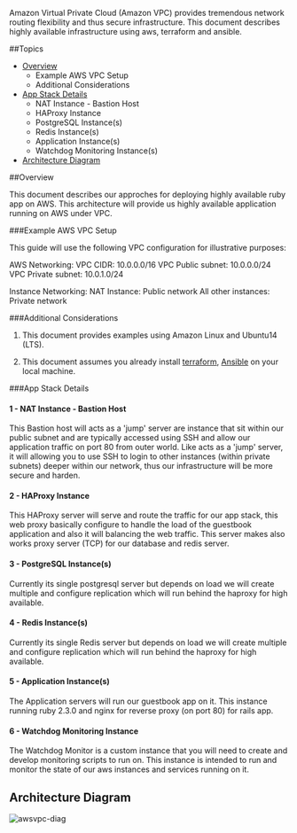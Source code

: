 Amazon Virtual Private Cloud (Amazon VPC) provides tremendous network routing flexibility and thus secure infrastructure. This document describes highly available infrastructure using aws, terraform and ansible.

##Topics

- [Overview](#overview)
    * Example AWS VPC Setup
    * Additional Considerations
- [App Stack Details](#app-stack-details)
    * NAT Instance - Bastion Host
    * HAProxy Instance
    * PostgreSQL Instance(s)
    * Redis Instance(s)
    * Application Instance(s)
    * Watchdog Monitoring Instance(s)
- [Architecture Diagram](#architecture-diagram)

##Overview

This document describes our approches for deploying highly available ruby app on AWS. This architecture will provide us highly available application running on AWS under VPC.

###Example AWS VPC Setup

This guide will use the following VPC configuration for illustrative purposes:

AWS Networking:
VPC CIDR: 10.0.0.0/16
VPC Public subnet: 10.0.0.0/24
VPC Private subnet: 10.0.1.0/24

Instance Networking:
NAT Instance: Public network
All other instances: Private network

###Additional Considerations

1. This document provides examples using Amazon Linux and Ubuntu14 (LTS).

2. This document assumes you already install [terraform](https://releases.hashicorp.com/terraform/0.6.16/terraform_0.6.16_linux_amd64.zip), [Ansible](http://docs.ansible.com/intro_installation.html) on your local machine. 

###App Stack Details

#### 1 - NAT Instance - Bastion Host

This Bastion host will acts as a 'jump' server are instance that sit within our public subnet and are typically accessed using SSH and allow our application traffic on port 80 from outer world.
Like acts as a 'jump' server, it will allowing you to use SSH to login to other instances (within private subnets) deeper within our network, thus our infrastructure will be more secure and harden.

#### 2 - HAProxy Instance

This HAProxy server will serve and route the traffic for our app stack, this web proxy basically configure to handle the load of the guestbook application and also it will balancing the web traffic. This server makes also works proxy server (TCP) for our database and redis server.

#### 3 - PostgreSQL Instance(s)

Currently its single postgresql server but depends on load we will create multiple and configure replication which will run behind the haproxy for high available.

#### 4 - Redis Instance(s)

Currently its single Redis server but depends on load we will create multiple and configure replication which will run behind the haproxy for high available.

#### 5 - Application Instance(s)

The Application servers will run our guestbook app on it. This instance running ruby 2.3.0 and nginx for reverse proxy (on port 80) for rails app.
   
#### 6 - Watchdog Monitoring Instance

The Watchdog Monitor is a custom instance that you will need to create and develop monitoring scripts to run on. This instance is intended to run and monitor the state of our aws instances and services running on it.


## Architecture Diagram

![awsvpc-diag](awsvpc-diag.png)
